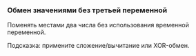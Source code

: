 ### Обмен значениями без третьей переменной
Поменять местами два числа без использования временной переменной.

Подсказка: примените сложение/вычитание или XOR-обмен.